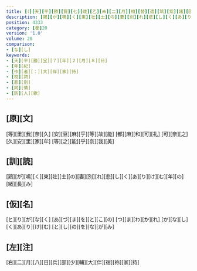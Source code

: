 ```yaml
---
title: [（][天][平][勝][寳][七][歳][乙][未][二][月][相][替][遣][筑][紫][諸][國][防][人][等][歌][）][（][追][痛][防][人][悲][別][之][心][作][歌][一][首][[并][短][歌]][）]
description: [鶏][が][鳴][く][東][壮][士][の][妻][別][れ][悲][し][く][あ][り][け][む][年][の][緒][長][み]
position: 4333
category: [巻]20
version: '1.0'
volume: 20
comparison:
- [な][し]
keywords:
- [天][平][勝][宝][７][年][２][月][８][日]
- [年][紀]
- [作][者][：][大][伴][家][持]
- [枕][詞]
- [悲][別]
- [同][情]
- [防][人][歌]
---
```


## [原][文]

[等][里][我][奈][久] [安][豆][麻][乎][等][故][能] [都][麻][和][可][礼] [可][奈][之][久][安][里][家][牟] [等][之][能][乎][奈][我][美]

## [訓][読]

[鶏][が][鳴][く][東][壮][士][の][妻][別][れ][悲][し][く][あ][り][け][む][年][の][緒][長][み]

## [仮][名]

[と][り][が][な][く] [あ][づ][ま][を][と][こ][の] [つ][ま][わ][か][れ] [か][な][し][く][あ][り][け][む] [と][し][の][を][な][が][み]

## [左][注]

[右][二][月][八][日][兵][部][少][輔][大][伴][宿][祢][家][持]
